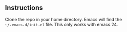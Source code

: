 ## Instructions

Clone the repo in your home directory.  Emacs will find the `~/.emacs.d/init.el` file.  This only works with emacs 24.
